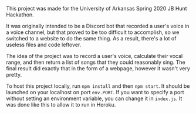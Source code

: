 This project was made for the University of Arkansas Spring 2020 JB Hunt Hackathon.

It was originally intended to be a Discord bot that recorded a user's voice in a voice channel, but that proved to be too difficult to accomplish, so we switched to a website to do the same thing. As a result, there's a lot of useless files and code leftover.

The idea of the project was to record a user's voice, calculate their vocal range, and then return a list of songs that they could reasonably sing. The final result did exactly that in the form of a webpage, however it wasn't very pretty.

To host this project locally, run `npm install` and then `npm start`. It should be launched on your localhost on port `env.PORT`. If you want to specify a port without setting an environment variable, you can change it in `index.js`. It was done like this to allow it to run in Heroku.
